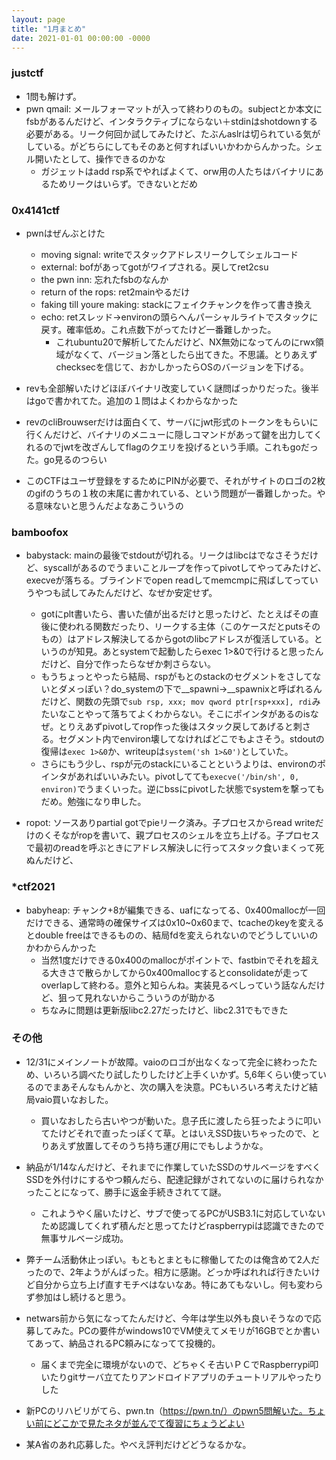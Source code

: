 ```yaml
---
layout: page
title: "1月まとめ"
date: 2021-01-01 00:00:00 -0000
---
```

### justctf
- 1問も解けず。
- pwn qmail: メールフォーマットが入って終わりのもの。subjectとか本文にfsbがあるんだけど、インタラクティブにならない＋stdinはshotdownする必要がある。リーク何回か試してみたけど、たぶんaslrは切られている気がしている。がどちらにしてもそのあと何すればいいかわからんかった。シェル開いたとして、操作できるのかな
    - ガジェットはadd rsp系でやればよくて、orw用の人たちはバイナリにあるためリークはいらず。できないとだめ

### 0x4141ctf
- pwnはぜんぶとけた
    - moving signal: writeでスタックアドレスリークしてシェルコード
    - external: bofがあってgotがワイプされる。戻してret2csu
    - the pwn inn: 忘れたfsbのなんか
    - return of the rops: ret2mainやるだけ
    - faking till youre making: stackにフェイクチャンクを作って書き換え
    - echo: retスレッド→environの頭らへんパーシャルライトでスタックに戻す。確率低め。これ点数下がってたけど一番難しかった。
        - これubuntu20で解析してたんだけど、NX無効になってんのにrwx領域がなくて、バージョン落としたら出てきた。不思議。とりあえずchecksecを信じて、おかしかったらOSのバージョンを下げる。
- revも全部解いたけどほぼバイナリ改変していく謎問ばっかりだった。後半はgoで書かれてた。追加の１問はよくわからなかった
- revのcliBrouwserだけは面白くて、サーバにjwt形式のトークンをもらいに行くんだけど、バイナリのメニューに隠しコマンドがあって鍵を出力してくれるのでjwtを改ざんしてflagのクエリを投げるという手順。これもgoだった。go見るのつらい

- このCTFはユーザ登録をするためにPINが必要で、それがサイトのロゴの2枚のgifのうちの１枚の末尾に書かれている、という問題が一番難しかった。やる意味ないと思うんだよなあこういうの

### bamboofox
- babystack: mainの最後でstdoutが切れる。リークはlibcはでなさそうだけど、syscallがあるのでうまいことループを作ってpivotしてやってみたけど、execveが落ちる。ブラインドでopen readしてmemcmpに飛ばしてっていうやつも試してみたんだけど、なぜか安定せず。
    - gotにplt書いたら、書いた値が出るだけと思ったけど、たとえばその直後に使われる関数だったり、リークする主体（このケースだとputsそのもの）はアドレス解決してるからgotのlibcアドレスが復活している。というのが知見。あとsystemで起動したらexec 1>&0で行けると思ったんだけど、自分で作ったらなぜか刺さらない。
    - もうちょっとやったら結局、rspがもとのstackのセグメントをさしてないとダメっぽい？do_systemの下で__spawni→__spawnixと呼ばれるんだけど、関数の先頭で`sub rsp, xxx; mov qword ptr[rsp+xxx], rdi`みたいなことやって落ちてよくわからない。そこにポインタがあるのisなぜ。とりえあずpivotしてrop作った後はスタック戻してあげると刺さる。セグメント内でenviron壊してなければどこでもよさそう。stdoutの復帰は`exec 1>&0`か、writeupは`system('sh 1>&0')`としていた。
    - さらにもう少し、rspが元のstackにいることというよりは、environのポインタがあればいいみたい。pivotしてても`execve('/bin/sh', 0, environ)`でうまくいった。逆にbssにpivotした状態でsystemを撃ってもだめ。勉強になり申した。

- ropot: ソースありpartial gotでpieリーク済み。子プロセスからread writeだけのくそながropを書いて、親プロセスのシェルを立ち上げる。子プロセスで最初のreadを呼ぶときにアドレス解決しに行ってスタック食いまくって死ぬんだけど、

### *ctf2021
- babyheap: チャンク+8が編集できる、uafになってる、0x400mallocが一回だけできる、通常時の確保サイズは0x10~0x60まで、tcacheのkeyを変えるとdouble freeはできるものの、結局fdを変えられないのでどうしていいのかわからんかった
    - 当然1度だけできる0x400のmallocがポイントで、fastbinでそれを超える大きさで散らかしてから0x400mallocするとconsolidateが走ってoverlapして終わる。意外と知らんね。実装見るべしっていう話なんだけど、狙って見れないからこういうのが助かる
    - ちなみに問題は更新版libc2.27だったけど、libc2.31でもできた

### その他
- 12/31にメインノートが故障。vaioのロゴが出なくなって完全に終わったため、いろいろ調べたり試したりしたけど上手くいかず。5,6年くらい使っているのでまあそんなもんかと、次の購入を決意。PCもいろいろ考えたけど結局vaio買いなおした。
    - 買いなおしたら古いやつが動いた。息子氏に渡したら狂ったように叩いてたけどそれで直ったっぽくて草。とはいえSSD抜いちゃったので、とりあえず放置してそのうち持ち運び用にでもしようかな。

- 納品が1/14なんだけど、それまでに作業していたSSDのサルベージをすべくSSDを外付けにするやつ頼んだら、配達記録がされてないのに届けられなかったことになって、勝手に返金手続きされてて謎。
    - これようやく届いたけど、サブで使ってるPCがUSB3.1に対応していないため認識してくれず積んだと思ってたけどraspberrypiは認識できたので無事サルベージ成功。
- 弊チーム活動休止っぽい。もともとまともに稼働してたのは俺含めて2人だったので、2年ようがんばった。相方に感謝。どっか呼ばれれば行きたいけど自分から立ち上げ直すモチベはないなあ。特にあてもないし。何も変わらず参加はし続けると思う。
- netwars前から気になってたんだけど、今年は学生以外も良いそうなので応募してみた。PCの要件がwindows10でVM使えてメモリが16GBでとか書いてあって、納品されるPC頼みになってて投機的。
    - 届くまで完全に環境がないので、どちゃくそ古いＰＣでRaspberrypi叩いたりgitサーバ立てたりアンドロイドアプリのチュートリアルやったりした

- 新PCのリハビリがてら、pwn.tn（https://pwn.tn/）のpwn5問解いた。ちょい前にどこかで見たネタが並んでて復習にちょうどよい
- 某A省のあれ応募した。やべえ評判だけどどうなるかな。